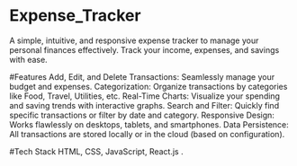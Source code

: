 # Expense_Tracker
A simple, intuitive, and responsive expense tracker to manage your personal finances effectively. Track your income, expenses, and savings with ease.

#Features
Add, Edit, and Delete Transactions: Seamlessly manage your budget and expenses.
Categorization: Organize transactions by categories like Food, Travel, Utilities, etc.
Real-Time Charts: Visualize your spending and saving trends with interactive graphs.
Search and Filter: Quickly find specific transactions or filter by date and category.
Responsive Design: Works flawlessly on desktops, tablets, and smartphones.
Data Persistence: All transactions are stored locally or in the cloud (based on configuration).

#Tech Stack
HTML, CSS, JavaScript, React.js .
